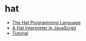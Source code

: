 # hat
- [The Hat Programming Language](https://shima3.github.io/hat/)
- [A Hat Interpreter in JavaScript](https://shima3.github.io/hat/js/)
- [Tutorial](https://gdep.sos.info.hiroshima-cu.ac.jp/shima/hat/js/tutorial/)
